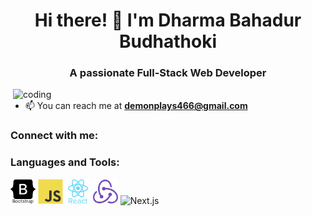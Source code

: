 <h1 align="center">Hi there! 👋 I'm Dharma Bahadur Budhathoki</h1>
<h3 align="center">A passionate Full-Stack Web Developer</h3>
<img align="right" alt="coding" width="500" src="https://your-image-url-here.com" />

- 📫 You can reach me at **demonplays466@gmail.com**

<h3 align="left">Connect with me:</h3>
<p align="left">
  <!-- Add your social media links here, e.g., LinkedIn, GitHub, Twitter, etc. -->
</p>

<h3 align="left">Languages and Tools:</h3>
<p align="left">
  <img src="https://raw.githubusercontent.com/devicons/devicon/master/icons/bootstrap/bootstrap-plain-wordmark.svg" alt="Bootstrap" width="40" height="40" />
  <img src="https://raw.githubusercontent.com/devicons/devicon/master/icons/javascript/javascript-original.svg" alt="JavaScript" width="40" height="40" />
  <img src="https://raw.githubusercontent.com/devicons/devicon/master/icons/react/react-original-wordmark.svg" alt="React" width="40" height="40" />
  <img src="https://raw.githubusercontent.com/devicons/devicon/master/icons/redux/redux-original.svg" alt="Redux" width="40" height="40" />
  <img src="https://cdn.worldvectorlogo.com/logos/nextjs-2.svg" alt="Next.js" width="40" height="40" />
  <!-- Add more languages and tools you are familiar with -->
</p>
